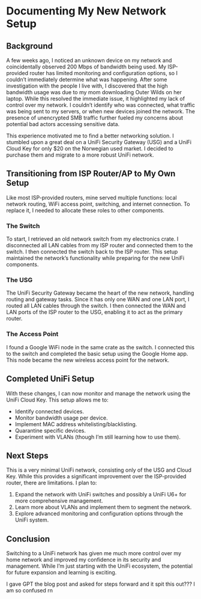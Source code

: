 # Documenting My New Network Setup

## Background
A few weeks ago, I noticed an unknown device on my network and coincidentally observed 200 Mbps of bandwidth being used. My ISP-provided router has limited monitoring and configuration options, so I couldn’t immediately determine what was happening. After some investigation with the people I live with, I discovered that the high bandwidth usage was due to my mom downloading Outer Wilds on her laptop. While this resolved the immediate issue, it highlighted my lack of control over my network. I couldn’t identify who was connected, what traffic was being sent to my servers, or when new devices joined the network. The presence of unencrypted SMB traffic further fueled my concerns about potential bad actors accessing sensitive data.

This experience motivated me to find a better networking solution. I stumbled upon a great deal on a UniFi Security Gateway (USG) and a UniFi Cloud Key for only $20 on the Norwegian used market. I decided to purchase them and migrate to a more robust UniFi network.

## Transitioning from ISP Router/AP to My Own Setup
Like most ISP-provided routers, mine served multiple functions: local network routing, WiFi access point, switching, and internet connection. To replace it, I needed to allocate these roles to other components.

### The Switch
To start, I retrieved an old network switch from my electronics crate. I disconnected all LAN cables from my ISP router and connected them to the switch. I then connected the switch back to the ISP router. This setup maintained the network’s functionality while preparing for the new UniFi components.

### The USG
The UniFi Security Gateway became the heart of the new network, handling routing and gateway tasks. Since it has only one WAN and one LAN port, I routed all LAN cables through the switch. I then connected the WAN and LAN ports of the ISP router to the USG, enabling it to act as the primary router.

### The Access Point
I found a Google WiFi node in the same crate as the switch. I connected this to the switch and completed the basic setup using the Google Home app. This node became the new wireless access point for the network.

## Completed UniFi Setup
With these changes, I can now monitor and manage the network using the UniFi Cloud Key. This setup allows me to:
- Identify connected devices.
- Monitor bandwidth usage per device.
- Implement MAC address whitelisting/blacklisting.
- Quarantine specific devices.
- Experiment with VLANs (though I’m still learning how to use them).

## Next Steps
This is a very minimal UniFi network, consisting only of the USG and Cloud Key. While this provides a significant improvement over the ISP-provided router, there are limitations. I plan to:
1. Expand the network with UniFi switches and possibly a UniFi U6+ for more comprehensive management.
2. Learn more about VLANs and implement them to segment the network.
3. Explore advanced monitoring and configuration options through the UniFi system.

## Conclusion
Switching to a UniFi network has given me much more control over my home network and improved my confidence in its security and management. While I’m just starting with the UniFi ecosystem, the potential for future expansion and learning is exciting.


I gave GPT the blog post and asked for steps forward and it spit this out??? I am so confused rn